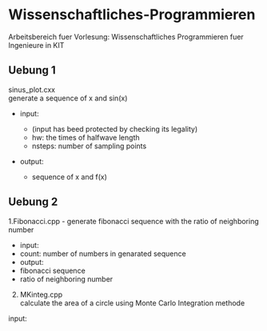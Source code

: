 # Wissenschaftliches-Programmieren
Arbeitsbereich fuer Vorlesung: Wissenschaftliches Programmieren fuer Ingenieure in KIT

## Uebung 1
sinus_plot.cxx  
generate a sequence of x and sin(x)

* input: 
  * (input has beed protected by checking its legality)
  * hw: the times of halfwave length
  * nsteps: number of sampling points

* output:
  * sequence of x and f(x)

## Uebung 2
1.Fibonacci.cpp - generate fibonacci sequence with the ratio of neighboring number  
 * input:
  * count: number of numbers in genarated sequence
 * output:
  * fibonacci sequence
  * ratio of neighboring number
2. MKinteg.cpp  
calculate the area of a circle using Monte Carlo Integration methode

 input:
  

